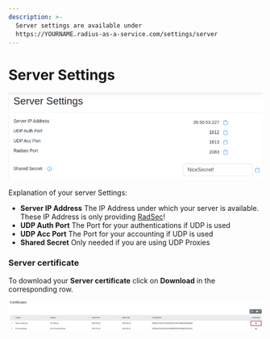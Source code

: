 ```yaml
---
description: >-
  Server settings are available under
  https://YOURNAME.radius-as-a-service.com/settings/server
---
```


# Server Settings

![](../.gitbook/assets/image%20%2838%29.png)

Explanation of your server Settings:

* **Server IP Address** The IP Address under which your server is available. These IP Address is only providing [RadSec](../introduction.md#what-is-radsec)!
* **UDP Auth Port** The Port for your authentications if UDP is used
* **UDP Acc Port** The Port for your accounting if UDP is used
* **Shared Secret** Only needed if you are using UDP Proxies



### Server certificate 

To download your **Server certificate**  click on **Download** in the corresponding row.

![](../.gitbook/assets/image%20%2835%29.png)



